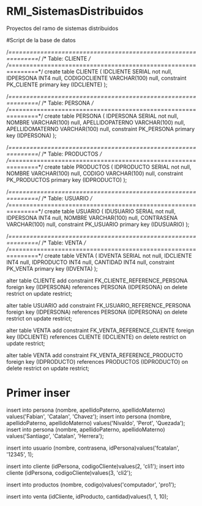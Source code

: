 # RMI_SistemasDistribuidos
Proyectos del ramo de sistemas distribuidos


#Script de la base de datos


/*==============================================================*/
/* Table: CLIENTE                                               */
/*==============================================================*/
create table CLIENTE (
   IDCLIENTE            SERIAL not null,
   IDPERSONA            INT4                 null,
   CODIGOCLIENTE        VARCHAR(100)         null,
   constraint PK_CLIENTE primary key (IDCLIENTE)
);

/*==============================================================*/
/* Table: PERSONA                                               */
/*==============================================================*/
create table PERSONA (
   IDPERSONA            SERIAL not null,
   NOMBRE               VARCHAR(100)         null,
   APELLIDOPATERNO      VARCHAR(100)         null,
   APELLIDOMATERNO      VARCHAR(100)         null,
   constraint PK_PERSONA primary key (IDPERSONA)
);

/*==============================================================*/
/* Table: PRODUCTOS                                             */
/*==============================================================*/
create table PRODUCTOS (
   IDPRODUCTO           SERIAL not null,
   NOMBRE               VARCHAR(100)         null,
   CODIGO               VARCHAR(100)         null,
   constraint PK_PRODUCTOS primary key (IDPRODUCTO)
);

/*==============================================================*/
/* Table: USUARIO                                               */
/*==============================================================*/
create table USUARIO (
   IDUSUARIO            SERIAL not null,
   IDPERSONA            INT4                 null,
   NOMBRE               VARCHAR(100)         null,
   CONTRASENA           VARCHAR(100)         null,
   constraint PK_USUARIO primary key (IDUSUARIO)
);

/*==============================================================*/
/* Table: VENTA                                                 */
/*==============================================================*/
create table VENTA (
   IDVENTA              SERIAL not null,
   IDCLIENTE            INT4                 null,
   IDPRODUCTO           INT4                 null,
   CANTIDAD             INT4                 null,
   constraint PK_VENTA primary key (IDVENTA)
);

alter table CLIENTE
   add constraint FK_CLIENTE_REFERENCE_PERSONA foreign key (IDPERSONA)
      references PERSONA (IDPERSONA)
      on delete restrict on update restrict;

alter table USUARIO
   add constraint FK_USUARIO_REFERENCE_PERSONA foreign key (IDPERSONA)
      references PERSONA (IDPERSONA)
      on delete restrict on update restrict;

alter table VENTA
   add constraint FK_VENTA_REFERENCE_CLIENTE foreign key (IDCLIENTE)
      references CLIENTE (IDCLIENTE)
      on delete restrict on update restrict;

alter table VENTA
   add constraint FK_VENTA_REFERENCE_PRODUCTO foreign key (IDPRODUCTO)
      references PRODUCTOS (IDPRODUCTO)
      on delete restrict on update restrict;

	  
	  
# Primer inser

insert into persona (nombre, apellidoPaterno, apellidoMaterno) values('Fabian', 'Catalan', 'Chavez');
insert into persona (nombre, apellidoPaterno, apellidoMaterno) values('Nivaldo', 'Perot', 'Quezada');
insert into persona (nombre, apellidoPaterno, apellidoMaterno) values('Santiago', 'Catalan', 'Herrera');

insert into usuario (nombre, contrasena, idPersona)values('fcatalan', '12345', 1);

insert into cliente (idPersona, codigoCliente)values(2, 'cli1');
insert into cliente (idPersona, codigoCliente)values(3, 'cli2');

insert into productos (nombre, codigo)values('computador', 'pro1');

insert into venta (idCliente, idProducto, cantidad)values(1, 1, 10);
